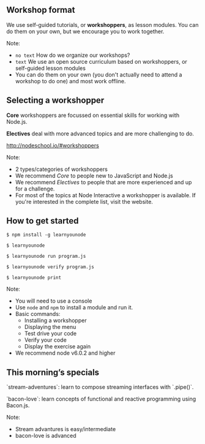## Workshop format

<p class="fragment">We use self-guided tutorials, or <strong>workshoppers</strong>, as lesson modules. You can do them on your own, but we encourage you to work together.</p>

Note:
- `no text` How do we organize our workshops?
- `text` We use an open source curriculum based on workshoppers, or self-guided lesson modules
- You can do them on your own (you don't actually need to attend a workshop to do one) and most work offline.


## Selecting a workshopper

<p class="fragment"><strong>Core</strong> workshoppers are focussed on essential skills for working with Node.js.</p>
<p class="fragment"><strong>Electives</strong> deal with more advanced topics and are more challenging to do.</p>
<p class="fragment"><a href="http://nodeschool.io/#workshoppers">http://nodeschool.io/#workshoppers</a></p>

Note:
- 2 types/categories of workshoppers
- We recommend *Core* to people new to JavaScript and Node.js
- We recommend *Electives* to people that are more experienced and up for a challenge.
- For most of the topics at Node Interactive a workshopper is available. If you're interested in the complete list, visit the website.


## How to get started

<pre><code>$ npm install -g learnyounode

$ learnyounode

$ learnyounode run program.js

$ learnyounode verify program.js

$ learnyounode print
</code></pre>

Note:
- You will need to use a console
- Use `node` and `npm` to install a module and run it.
- Basic commands:
  - Installing a workshopper
  - Displaying the menu
  - Test drive your code
  - Verify your code
  - Display the exercise again
- We recommend node v6.0.2 and higher


## This morning&rsquo;s specials

<p class="fragment">`stream-adventures`: learn to compose streaming interfaces with `.pipe()`.</p>
<p class="fragment">`bacon-love`: learn concepts of functional and reactive programming using Bacon.js.</p>

Note:
- Stream advantures is easy/intermediate
- bacon-love is advanced
